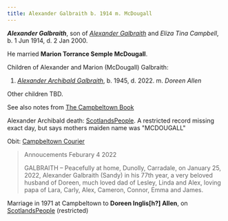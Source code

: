 ```yaml
---
title: Alexander Galbraith b. 1914 m. McDougall
---
```

***Alexander Galbraith***, son of *[Alexander Galbraith](galbraith-alexander-1887.md)* and *Eliza Tina Campbell*,
b. 1 Jun 1914, d. 2 Jan 2000.

He married **Marion Torrance Semple McDougall**.

Children of Alexander and Marion (McDougall) Galbraith:

1. *[Alexander Archibald Galbraith](galbraith-alexander-archibald-1945-allen.md)*, b. 1945, d. 2022. m. *Doreen Allen*

Other children TBD.

See also notes from [The Campbeltown Book](/sources/campbeltown.md#page-62)

Alexander Archibald death: [ScotlandsPeople](https://www.scotlandspeople.gov.uk/record-results?search_type=People&surname=galbraith&forename=alexander&forename_so=starts&from_year=2022&to_year=&surname_so=exact&record_type=stat_deaths).  A restricted record missing exact day, but says mothers maiden name was "MCDOUGALL"

Obit: [Campbeltown Courier](https://www.campbeltowncourier.co.uk/2022/02/04/announcements-february-4-2022/)

> Annoucements Feburary 4 2022
>
> GALBRAITH – Peacefully at home, Dunolly, Carradale, on January 25, 2022, Alexander Galbraith (Sandy) in his 77th year,
> a very beloved husband of Doreen, much loved dad of Lesley, Linda and Alex, loving papa of Lara, Carly, Alex, Cameron, Connor, Emma and James.

Marriage in 1971 at Campbeltown to **Doreen Inglis[h?] Allen**, on [ScotlandsPeople](https://www.scotlandspeople.gov.uk/record-results?search_type=people&dl_cat=statutory&dl_rec=statutory-marriages&surname=Galbraith&surname_so=exact&forename=Alexander%20A&forename_so=exact&spsurname_so=exact&spforename_so=starts&sex=M&from_year=1971&to_year=1971&county=ARGYLL&rd_real_name%5B0%5D=ARGYLL%20AND%20BUTE%20%28CAMPBELTOWN%29%20OR%20CAMPBELTOWN%20%28LANDWARD%29%20OR%20CAMPBELTOWN%20%28BURGH%29%20OR%20CAMPBELTOWN&rd_display_name%5B0%5D=ARGYLL%20AND%20BUTE%20%28CAMPBELTOWN%29%7CCAMPBELTOWN%20%28LANDWARD%29%7CCAMPBELTOWN%20%28BURGH%29%7CCAMPBELTOWN_CAMPBELTOWN&rdno%5B0%5D=ARGYLL%20AND%20BUTE%20%2ACAMPBELTOWN%2A%20OR%20CAMPBELTOWN%20%2ALANDWARD%2A%20OR%20CAMPBELTOWN%20%2ABURGH%2A%20OR%20CAMPBELTOWN&record_type=stat_marriages) (restricted)
